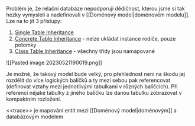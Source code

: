 Problém je, že relační databáze nepodporují dědičnost, kterou jsme si tak hezky vymysleli a nadefinovali v [[Doménový model|doménovém modelu]]. Lze na to jít 3 přístupy:
1) [Single Table Inheritance](https://martinfowler.com/eaaCatalog/singleTableInheritance.html)
2) [Concrete Table Inheritance](https://martinfowler.com/eaaCatalog/concreteTableInheritance.html) - nelze ukládat instance rodiče, pouze potomky
3) [Class Table Inheritance](https://martinfowler.com/eaaCatalog/classTableInheritance.html) - všechny třídy jsou namapované

![[Pasted image 20230521190019.png]]

Je možné, že takový model bude velký, pro přehlednost není na škodu jej rozdělit do více logických balíčků a ty mezi sebou pak referencovat (definovat vztahy mezi jednotlivými tabulkami v různých balíčcích). Při referenci nějaké tabulky z jiného balíčku lze danou tabulku zobrazovat v kompaktním rozložení.

\<\<trace\>\> je mapování entit mezi [[Doménový model|doménovým]] a databázovým modelem
